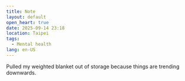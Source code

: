 ```yaml
---
title: Note
layout: default
open_heart: true
date: 2025-09-14 23:18
location: Taipei
tags: 
  - Mental health
lang: en-US
---
```


Pulled my weighted blanket out of storage because things are trending downwards.
